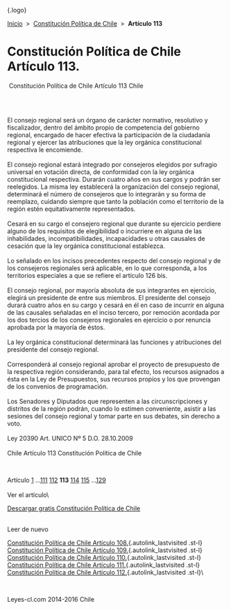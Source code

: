 <div class="wrapper">

[](/index.htm){.logo}
<div class="breadcrumbs">

[Inicio](/index.htm)  &gt;  [Constitución Política de
Chile](/constitucion_politica_de_chile.htm "Constitución Política de Chile")
 &gt;  **Artículo 113**

</div>

<div class="middle">

<div class="container">

Constitución Política de Chile\
Artículo 113.
===============================

<div id="goser">

</div>

﻿
Constitución Política de Chile Artículo 113 Chile

\
﻿
<div id="squareAds">

</div>

<div id="statya">

El consejo regional será un órgano de carácter normativo, resolutivo y
fiscalizador, dentro del ámbito propio de competencia del gobierno
regional, encargado de hacer efectiva la participación de la ciudadanía
regional y ejercer las atribuciones que la ley orgánica constitucional
respectiva le encomiende.\
\
El consejo regional estará integrado por consejeros elegidos por
sufragio universal en votación directa, de conformidad con la ley
orgánica constitucional respectiva. Durarán cuatro años en sus cargos y
podrán ser reelegidos. La misma ley establecerá la organización del
consejo regional, determinará el número de consejeros que lo integrarán
y su forma de reemplazo, cuidando siempre que tanto la población como el
territorio de la región estén equitativamente representados.\
\
Cesará en su cargo el consejero regional que durante su ejercicio
perdiere alguno de los requisitos de elegibilidad o incurriere en alguna
de las inhabilidades, incompatibilidades, incapacidades u otras causales
de cesación que la ley orgánica constitucional establezca.\
\
Lo señalado en los incisos precedentes respecto del consejo regional y
de los consejeros regionales será aplicable, en lo que corresponda, a
los territorios especiales a que se refiere el artículo 126 bis.\
\
El consejo regional, por mayoría absoluta de sus integrantes en
ejercicio, elegirá un presidente de entre sus miembros. El presidente
del consejo durará cuatro años en su cargo y cesará en él en caso de
incurrir en alguna de las causales señaladas en el inciso tercero, por
remoción acordada por los dos tercios de los consejeros regionales en
ejercicio o por renuncia aprobada por la mayoría de éstos.\
\
La ley orgánica constitucional determinará las funciones y atribuciones
del presidente del consejo regional.\
\
Corresponderá al consejo regional aprobar el proyecto de presupuesto de
la respectiva región considerando, para tal efecto, los recursos
asignados a ésta en la Ley de Presupuestos, sus recursos propios y los
que provengan de los convenios de programación.\
\
Los Senadores y Diputados que representen a las circunscripciones y
distritos de la región podrán, cuando lo estimen conveniente, asistir a
las sesiones del consejo regional y tomar parte en sus debates, sin
derecho a voto.\
\
Ley 20390 Art. UNICO Nº 5 D.O. 28.10.2009\
\
Chile Artículo 113 Constitución Política de Chile

</div>

﻿
<div id="ads1">

</div>

<div class="breadstat">

Artículo
[1](/constitucion_politica_de_chile/1.htm) ...[111](/constitucion_politica_de_chile/111.htm) [112](/constitucion_politica_de_chile/112.htm) **113** [114](/constitucion_politica_de_chile/114.htm) [115](/constitucion_politica_de_chile/115.htm) ...[129](/constitucion_politica_de_chile/129.htm) \
\
Ver el artículo\

</div>

[Descargar gratis Constitución Política de
Chile](/constitucion_politica_de_chile/download.htm "Descargar gratis Constitución Política de Chile")
﻿
<div style="clear: left">

</div>

\
Leer de nuevo

[Constitución Política de Chile Artículo
108.](/constitucion_politica_de_chile/108.htm){.autolink_lastvisited
.st-l} [Constitución Política de Chile Artículo
109.](/constitucion_politica_de_chile/109.htm){.autolink_lastvisited
.st-l} [Constitución Política de Chile Artículo
110.](/constitucion_politica_de_chile/110.htm){.autolink_lastvisited
.st-l} [Constitución Política de Chile Artículo
111.](/constitucion_politica_de_chile/111.htm){.autolink_lastvisited
.st-l} [Constitución Política de Chile Artículo
112.](/constitucion_politica_de_chile/112.htm){.autolink_lastvisited
.st-l}\

</div>

﻿
<div id="LeftAds">

</div>

</div>

Leyes-cl.com 2014-2016 Chile

</div>
